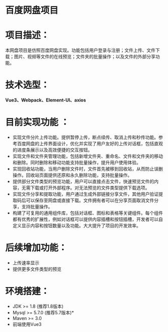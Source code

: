 # 百度网盘项目

# **项目描述：**

本网盘项目是仿照百度网盘实现。功能包括用户登录与注册；文件上传、文件下载；图片、视频等文件的在线预览；文件夹的批量操作；以及文件的外部分享功能。

# **技术选型：**

**Vue3、Webpack、Element-UI、axios**

# 目前实现功能 **：**

-   实现文件分片上传功能。提供暂停上传，断点续传、取消上传和秒传功能。参考百度网盘的上传界面设计，优化并实现了用户友好的上传对话框，包括直观的进度条展示以及高效便捷的交互按钮。
-   实现文件和文件夹管理功能，包括新增文件夹、重命名、文件和文件夹的移动和删除。同时删除和移动功能支持批量操作，提升用户使用体验。
-   实现回收站功能，当用户删除文件时，文件首先被移到回收站，从而防止误删操作。回收站页面提供还原和永久删除功能，支持批量操作。
-   提供部分文件类型的预览功能，用户可以直接点击文件，快速预览文件的内容，无需下载或打开外部程序。对无法预览的文件类型提供下载选项。
-   实现文件分享和提取功能，用户通过生成外部链接分享文件，其他用户验证提取码后可以保存至网盘或直接下载。文件拥有者可以在分享页面取消文件分享，支持批量操作。
-   构建了可复用的通用组件库，包括对话框、图标和表格等关键组件。每个组件都有优秀的扩展性，例如对话框可以提供内容插槽和按钮插槽，开发者可以自定义显示内容和按钮数量以及功能。大大提升了项目的开发效率。

# 后续增加功能：

-   上传速率显示
-   提供更多文件类型的预览

# 环境搭建：

-   JDK >= 1.8 (推荐1.8版本)
-   Mysql >= 5.7.0 (推荐5.7版本)\*
-   Maven >= 3.0
-   前端使用Vue3

